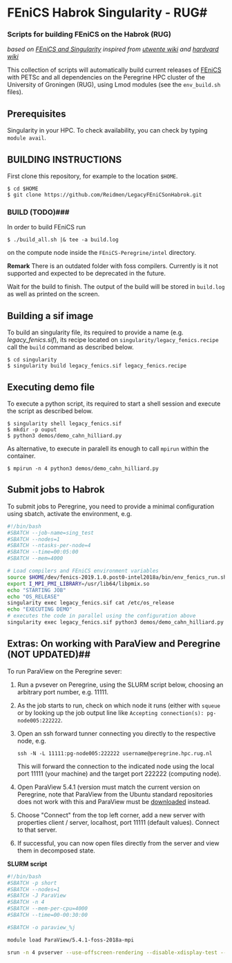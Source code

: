 # FEniCS Habrok Singularity - RUG#
### Scripts for building FEniCS on the Habrok (RUG) ###
_based on [FEniCS and Singularity](https://fenicsproject.discourse.group/t/fenics-singularity-saving-data-with-mpirun/5048/6)_
_inspired from [utwente wiki](https://hpc.wiki.utwente.nl/software:singularity) and [hardvard wiki](https://docs.rc.fas.harvard.edu/kb/singularity-on-the-cluster/)_

This collection of scripts will automatically build current releases of
[FEniCS](http://fenicsproject.org) with PETSc and all dependencies on the Peregrine HPC cluster of the University of Groningen (RUG), using Lmod modules (see the `env_build.sh` files).

## Prerequisites ##
Singularity in your HPC. To check availability, you can check by typing `module avail`.

## BUILDING INSTRUCTIONS ##

First clone this repository, for example to the location `$HOME`.

```shell
$ cd $HOME
$ git clone https://github.com/Reidmen/LegacyFEniCSonHabrok.git
```

### BUILD (TODO)###

In order to build FEniCS run 
```shell
$ ./build_all.sh |& tee -a build.log
```
on the compute node inside the `FEniCS-Peregrine/intel` directory.

**Remark** There is an outdated folder with foss compilers. Currently is it not supported and expected to be deprecated in the future.

Wait for the build to finish. The output of
the build will be stored in `build.log` as well as printed on the screen.

## Building a sif image ##
To build an singularity file, its required to provide a name (e.g. *legacy_fenics.sif*), its recipe
located on `singularity/legacy_fenics.recipe` call the `build` command as described below.

```shell
$ cd singularity
$ singularity build legacy_fenics.sif legacy_fenics.recipe
```

## Executing demo file ##

To execute a python script, its required to start a shell session and execute the script as described below.

```shell
$ singularity shell legacy_fenics.sif
$ mkdir -p ouput
$ python3 demos/demo_cahn_hilliard.py
```

As alternative, to execute in paralell its enough to call `mpirun` within the container.
```shell
$ mpirun -n 4 python3 demos/demo_cahn_hilliard.py
```

## Submit jobs to Habrok ##
To submit jobs to Peregrine, you need to provide a minimal configuration using sbatch, 
activate the environment, e.g.
```bash
#!/bin/bash
#SBATCH --job-name=sing_test
#SBATCH --nodes=1
#SBATCH --ntasks-per-node=4
#SBATCH --time=00:05:00
#SBATCH --mem=4000 

# Load compilers and FEniCS environment variables
source $HOME/dev/fenics-2019.1.0.post0-intel2018a/bin/env_fenics_run.sh 
export I_MPI_PMI_LIBRARY=/usr/lib64/libpmix.so
echo "STARTING JOB"
echo "OS_RELEASE"
singularity exec legacy_fenics.sif cat /etc/os_release
echo "EXECUTING DEMO"
# executes the code in parallel using the configuration above
singularity exec legacy_fenics.sif python3 demos/demo_cahn_hilliard.py
```

## Extras: On working with ParaView and Peregrine (NOT UPDATED)##

To run ParaView on the Peregrine sever:
1. Run a pvsever on Peregrine, using the SLURM script below, choosing an arbitrary port number, e.g. 11111.

2. As the job starts to run, check on which node it runs (either with `squeue` or by looking up the job output line like `Accepting connection(s): pg-node005:222222`.

3. Open an ssh forward tunner connecting you directly to the respective node, e.g.
    ```shell
    ssh -N -L 11111:pg-node005:222222 username@peregrine.hpc.rug.nl
    ```
    This will forward the connection to the indicated node using the local port 11111 (your machine) and the target port 222222 (computing node).

4. Open ParaView 5.4.1 (version must match the current version on Peregrine, note that ParaView from the Ubuntu standard repositories does not work with this and ParaView must be [downloaded](https://www.paraview.org/download/) instead.

5. Choose "Connect" from the top left corner, add a new server with properties client / server, localhost, port 11111 (default values). Connect to that server.

6. If successful, you can now open files directly from the server and view them in decomposed state.

**SLURM script**
```bash
#!/bin/bash
#SBATCH -p short
#SBATCH --nodes=1
#SBATCH -J ParaView
#SBATCH -n 4
#SBATCH --mem-per-cpu=4000
#SBATCH --time=00-00:30:00

#SBATCH -o paraview_%j

module load ParaView/5.4.1-foss-2018a-mpi

srun -n 4 pvserver --use-offscreen-rendering --disable-xdisplay-test --server-port=222222

```
  
